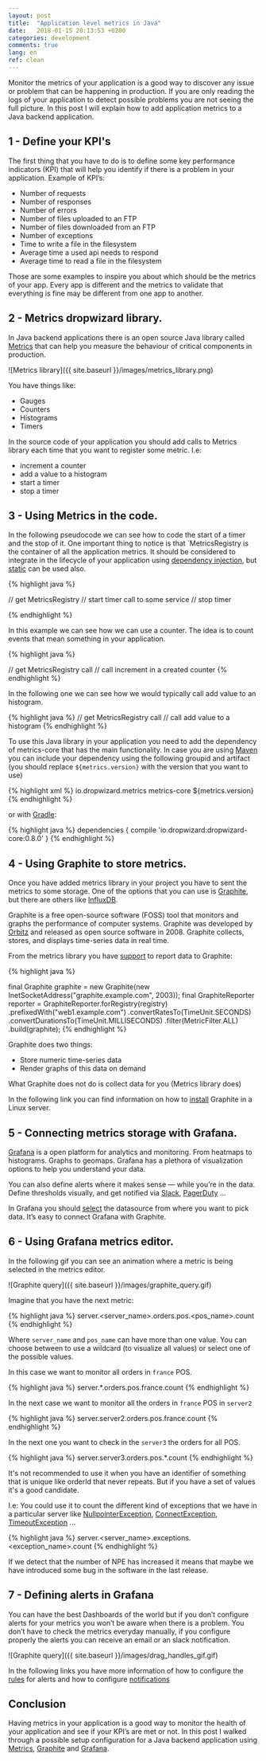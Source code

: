 ```yaml
---
layout: post
title:  "Application level metrics in Java"
date:   2018-01-15 20:13:53 +0200
categories: development
comments: true
lang: en
ref: clean
---
```


Monitor the metrics of your application is a good way to discover any issue or problem that can be happening in production. If you are only reading the logs of your application to detect possible problems you are not seeing the full picture. In this post I will explain how to add application metrics to a Java backend application. 

1 - Define your KPI's
---------------------------------
The first thing that you have to do is to define some key performance indicators (KPI) that will help you identify if there is a problem in your application. Example of KPI’s:

- Number of requests
- Number of responses
- Number of errors 
- Number of files uploaded to an FTP
- Number of files downloaded from an FTP
- Number of exceptions
- Time to write a file in the filesystem
- Average time a used api needs to respond
- Average time to read a file in the filesystem

Those are some examples to inspire you about which should be the metrics of your app. Every app is different and the metrics to validate that everything is fine may be different from one app to another.


2 - Metrics dropwizard library.
---------------------------------- 
In Java backend applications there is an open source Java library called <a href="http://metrics.dropwizard.io">Metrics</a> 
that can help you measure the behaviour of critical components in production. 

![Metrics library]({{ site.baseurl }}/images/metrics_library.png)

You have things like: 

- Gauges
- Counters
- Histograms
- Timers

In the source code of your application you should add calls to Metrics library each time that you want to register some metric. I.e:

- increment a counter 
- add a value to a histogram
- start a timer
- stop a timer

3 - Using Metrics in the code.
----------------------------------

In the following pseudocode we can see how to code the start of a timer and the stop of it.
One important thing to notice is that `MetricsRegistry is the container of all the application metrics. It should be considered to integrate in the lifecycle of your application using <a href="https://en.wikipedia.org/wiki/Dependency_injection">dependency injection</a>, but <a href="https://www.caveofprogramming.com/java/java-for-beginners-static-variables-what-are-they.html">static</a> can be used also.

{% highlight java %}

// get MetricsRegistry
// start timer 
call to some service
// stop timer

{% endhighlight %}

In this example we can see how we can use a counter. The idea is to count events that mean something in your application.

{% highlight java %}

// get MetricsRegistry
call 
// call increment in a created counter
{% endhighlight %}

In the following one we can see how we would typically call add value to an histogram.

{% highlight java %}
// get MetricsRegistry
call 
// call add value to a histogram
{% endhighlight %}


To use this Java library in your application you need to add the dependency of metrics-core that has the main functionality. In case you are using <a href="https://maven.apache.org/">Maven</a> you can include your dependency using the following groupid and artifact (you should replace `${metrics.version}` with the version that you want to use)

{% highlight xml %}
<dependencies>
    <dependency>
        <groupId>io.dropwizard.metrics</groupId>
        <artifactId>metrics-core</artifactId>
        <version>${metrics.version}</version>
    </dependency>
</dependencies>
{% endhighlight %}

or with <a href="https://gradle.org/">Gradle</a>:

{% highlight java %}
dependencies {
    compile 'io.dropwizard:dropwizard-core:0.8.0'
}
{% endhighlight %}

4 - Using Graphite to store metrics.
------------------------------------
Once you have added metrics library in your project you have to sent the metrics to some storage. One of the options that you can use is <a href="https://graphiteapp.org/">Graphite</a>, but there are others like <a href="https://www.influxdata.com/"> InfluxDB</a>.

Graphite is a free open-source software (FOSS) tool that monitors and graphs the performance of computer systems. Graphite was developed by <a href="https://www.orbitz.com/">Orbitz</a> and released as open source software in 2008. Graphite collects, stores, and displays time-series data in real time. 

From the metrics library you have <a href="http://metrics.dropwizard.io/3.1.0/manual/graphite/">support</a> to report data to Graphite:

{% highlight java %}

final Graphite graphite = new Graphite(new InetSocketAddress("graphite.example.com", 2003));
final GraphiteReporter reporter = 
           GraphiteReporter.forRegistry(registry)
                           .prefixedWith("web1.example.com")
                           .convertRatesTo(TimeUnit.SECONDS)
                           .convertDurationsTo(TimeUnit.MILLISECONDS)
                           .filter(MetricFilter.ALL)
                           .build(graphite);
{% endhighlight %}

Graphite does two things:
- Store numeric time-series data
- Render graphs of this data on demand

What Graphite does not do is collect data for you (Metrics library does)

In the following link you can find information on how to <a href="https://graphite.readthedocs.io/en/latest/install.html">install</a> Graphite in a Linux server. 

5 - Connecting metrics storage with Grafana.
------------------------------
<a href="https://grafana.com/">Grafana</a> is a open platform for analytics and monitoring.
From heatmaps to histograms. Graphs to geomaps. Grafana has a plethora of visualization options to help you understand your data. 

You can also define alerts where it makes sense — while you’re in the data. Define thresholds visually, and get notified via <a href="https://slack.com/">Slack</a>, <a href="https://www.pagerduty.com/">PagerDuty</a> …

In Grafana you should <a href="http://docs.grafana.org/features/datasources/graphite/">select</a> the datasource from where you want to pick data. It’s easy to connect Grafana with Graphite.

6 - Using Grafana metrics editor. 
-------------------------------
In the following gif you can see an animation where a metric is being selected in the metrics editor.

![Graphite query]({{ site.baseurl }}/images/graphite_query.gif)

Imagine that you have the next metric: 

{% highlight java %}
server.<server_name>.orders.pos.<pos_name>.count
{% endhighlight %}

Where `server_name` and `pos_name` can have more than one value. You can choose between to use a wildcard (to visualize all values) or select one of the possible values. 

In this case we want to monitor all orders in `france` POS.

{% highlight java %}
server.*.orders.pos.france.count
{% endhighlight %}

In the next case we want to monitor all the orders in `france` POS in `server2`

{% highlight java %}
server.server2.orders.pos.france.count
{% endhighlight %}

In the next one you want to check in the `server3` the orders for all POS. 

{% highlight java %}
server.server3.orders.pos.*.count
{% endhighlight %}

It's not recommended to use it when you have an identifier of something that is unique like orderId that never repeats. But if you have a set of values it's a good candidate. 

I.e: You could use it to count the different kind of exceptions that we have in a particular server like <a href="https://docs.oracle.com/javase/7/docs/api/java/lang/NullPointerException.html">NullpointerException</a>, <a href="https://docs.oracle.com/javase/7/docs/api/java/net/ConnectException.html">ConnectException</a>, <a href="https://docs.oracle.com/javase/7/docs/api/java/util/concurrent/TimeoutException.html">TimeoutException</a> ... 

{% highlight java %}
server.<server_name>.exceptions.<exception_name>.count
{% endhighlight %}

If we detect that the number of NPE has increased it means that maybe we have introduced some bug in the software in the last release.

7 - Defining alerts in Grafana
----------------------------
You can have the best Dashboards of the world but if you don’t configure alerts for your metrics you won’t be aware when there is a problem. You don’t have to check the metrics everyday manually, if you configure properly the alerts you can receive an email or an slack notification.

![Graphite query]({{ site.baseurl }}/images/drag_handles_gif.gif)

In the following links you have more information of how to configure the <a href="http://docs.grafana.org/alerting/rules/">rules</a> for alerts and how to configure <a href="http://docs.grafana.org/alerting/notifications/">notifications</a> 

Conclusion
----------------------------
Having metrics in your application is a good way to monitor the health of your application and see if your KPI’s are met or not. In this post I walked through a possible setup configuration for a Java backend application using <a href="http://metrics.dropwizard.io">Metrics</a>, <a href="https://graphiteapp.org/">Graphite</a> and <a href="https://grafana.com/">Grafana</a>.








